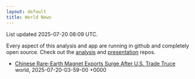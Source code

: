 ```yaml
---
layout: default
title: World News
---
```


<div markdown="0">
<div class="byline small text-muted">List updated <span class="datetime">2025-07-20 08:09 UTC</span>.</div>

<p>Every aspect of this analysis and app are running in github and completely open source. Check out the <a href="https://github.com/Castro-Media/Analysis">analysis</a> and <a href="https://github.com/Castro-Media/TopStoryReview.com">presentation</a> repos.</p>
<ul>
<li><a href='https://www.wsj.com/world/asia/chinese-rare-earth-magnet-exports-surge-after-u-s-trade-truce-f9f6e059'>Chinese Rare-Earth Magnet Exports Surge After U.S. Trade Truce</a><div class='byline small text-muted'>world, <span class="datetime">2025-07-20-03-59-00 +0000</span></div></li>
</ul>
</div>
